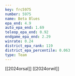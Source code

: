 ```yaml
---
key: frc5975
number: 5975
name: Beta Blues
epa_end: 4.9
auto_epa_end: 1.69
teleop_epa_end: 0.92
endgame_epa_end: 2.29
winrate: 0.24
district_epa_rank: 119
district_epa_percentile: 0.063
type: Team
---
```

[[2024orsal]]
[[2024orwil]]

